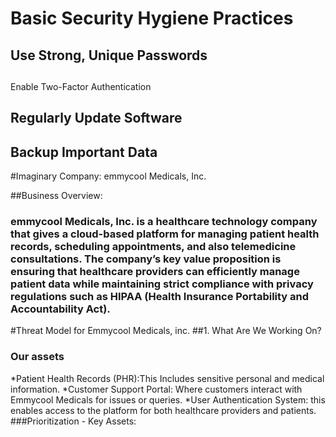 # Basic Security Hygiene Practices
## Use Strong, Unique Passwords
## 
Enable Two-Factor Authentication
## Regularly Update Software
## Backup Important Data



#Imaginary Company: emmycool Medicals, Inc.

##Business Overview:

### emmycool Medicals, Inc. is a healthcare technology company that gives a cloud-based platform for managing patient health records, scheduling appointments, and also telemedicine consultations. The company’s key value proposition is ensuring that healthcare providers can efficiently manage patient data while maintaining strict compliance with privacy regulations such as HIPAA (Health Insurance Portability and Accountability Act).
#Threat Model for Emmycool Medicals, inc.
##1. What Are We Working On?
### Our assets
*Patient Health Records (PHR):This Includes sensitive personal and medical information.
*Customer Support Portal:  Where customers interact with Emmycool Medicals for issues or queries.
*User Authentication System: this enables access to the platform for both healthcare providers and patients.
###Prioritization - Key Assets:
